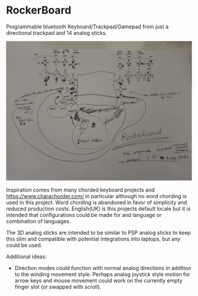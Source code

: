 # RockerBoard
Programmable bluetooth Keyboard/Trackpad/Gamepad from just a directional trackpad and 14 analog sticks.

![InterfaceGuide](InitialDesignSketch.jpg)

Inspiration comes from many chorded keyboard projects and https://www.charachorder.com/ in particular although no word chording is used in this project. Word chording is abandoned in favor of simplicity and reduced production costs. English(UK) is this projects default locale but it is intended that configurations could be made for and language or combination of languages.

The 3D analog sticks are intended to be similar to PSP analog sticks to keep this slim and compatible with potential integrations into laptops, but any could be used.

Additional ideas:
* Direction modes could function with normal analog directions in addition to the winding movement style. Perhaps analog joystick style motion for arrow keys and mouse movement could work on the currently empty finger slot (or swapped with scroll).
